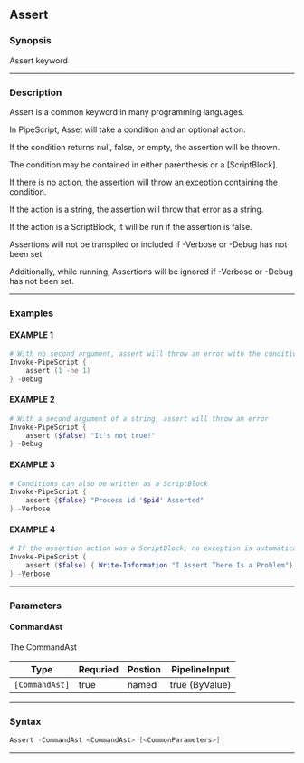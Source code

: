 
Assert
------
### Synopsis
Assert keyword

---
### Description

Assert is a common keyword in many programming languages.

In PipeScript, Asset will take a condition and an optional action.

If the condition returns null, false, or empty, the assertion will be thrown.

The condition may be contained in either parenthesis or a [ScriptBlock].

If there is no action, the assertion will throw an exception containing the condition.

If the action is a string, the assertion will throw that error as a string.

If the action is a ScriptBlock, it will be run if the assertion is false.

Assertions will not be transpiled or included if -Verbose or -Debug has not been set.

Additionally, while running, Assertions will be ignored if -Verbose or -Debug has not been set.

---
### Examples
#### EXAMPLE 1
```PowerShell
# With no second argument, assert will throw an error with the condition of the assertion.
Invoke-PipeScript {
    assert (1 -ne 1)
} -Debug
```

#### EXAMPLE 2
```PowerShell
# With a second argument of a string, assert will throw an error
Invoke-PipeScript {
    assert ($false) "It's not true!"
} -Debug
```

#### EXAMPLE 3
```PowerShell
# Conditions can also be written as a ScriptBlock
Invoke-PipeScript {
    assert {$false} "Process id '$pid' Asserted"
} -Verbose
```

#### EXAMPLE 4
```PowerShell
# If the assertion action was a ScriptBlock, no exception is automatically thrown
Invoke-PipeScript {
    assert ($false) { Write-Information "I Assert There Is a Problem"}
} -Verbose
```

---
### Parameters
#### **CommandAst**

The CommandAst



|Type              |Requried|Postion|PipelineInput |
|------------------|--------|-------|--------------|
|```[CommandAst]```|true    |named  |true (ByValue)|
---
### Syntax
```PowerShell
Assert -CommandAst <CommandAst> [<CommonParameters>]
```
---


